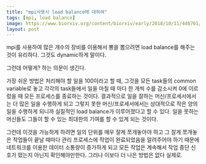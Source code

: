```yaml
---
title: "mpi사용시 load balance에 대하여"
tags: [mpi, load balance]
image: https://www.biorxiv.org/content/biorxiv/early/2018/10/11/440701/F1.large.jpg
layout: post
---
```


mpi를 사용하여 많은 개수의 장비를 이용해서 뽕을 뽑으려면 load balance를 해주는 것이 유리하다. 그것도 dynamic하게 말이다.

그런데 어떻게? 하는 의문이 생긴다.

가장 쉬운 방법은 처리해야 할 일을 100이라고 할 때, 그것을 모든 task들의 common variable로 놓고 각각의 task들에서 일을 마칠 때 마다 한 개씩 수를 감소시켜 0에 이르렀을 때 모든 프로세스를 종료하는 것이다. 결과적으로 일을 잘하는 머신/프로세서에서는 더 많은 일을 수행하게 되고 그렇지 못한 머신/프로세서에서는 상대적으로 작은 양의 일을 수행하게 되니까 실질적인 load balance가 이루어졌다고 할 수 있다. 일을 못하는 머신들도 그들이 할 수 있는 최대한의 기여를 할 수 있게 되는 것이다.

그런데 이것을 가능하게 하려면 일의 단위를 매우 잘게 쪼개놓아야 하고 그 잘게 쪼개놓은 작업들이 끝날 때마다 관리 프로세스에 작업이 완료되었음을 알려주어야 하기 때문에 네트워크를 이용한 데이터 소통량이 증가하게 되고 모든 작업은 계속해서 작업 중단 신호가 떴는지 아닌지 확인해야만한다. 그러나 이보다 더 나은 방법은 없다 실제로.


